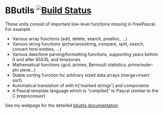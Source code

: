BButils [![Build Status](https://travis-ci.org/benibela/bbutils.svg?branch=master)](https://travis-ci.org/benibela/bbutils)
=============
 
These units consist of important low-level functions missing in FreePascal. For example:

*    Various array functions (add, delete, search, prealloc, ...)
*    Various string functions (pchar/ansistring, compare, split, search, convert html entities, ...)
*    Various date/time parsing/formatting functions, supporting years before 0 and after 65535, and timezones
*    Mathematical functions (gcd, primes, Bernoulli statistics, prime/euler-phi sieve...)
*    Stable sorting function for arbitrary sized data arrays (merge+insert sort)
*    Automatical translation of with tr['marked strings'] and components
*    A Pascal template language which is "compiled" to Pascal (similar to the C preprocessor)


 
See my webpage for the detailed [bbutils documentation](http://www.benibela.de/sources_en.html#bbutils)
